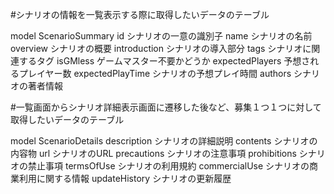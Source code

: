 #シナリオの情報を一覧表示する際に取得したいデータのテーブル

model ScenarioSummary
  id                 シナリオの一意の識別子
  name               シナリオの名前
  overview           シナリオの概要
  introduction       シナリオの導入部分
  tags               シナリオに関連するタグ
  isGMless           ゲームマスター不要かどうか
  expectedPlayers    予想されるプレイヤー数
  expectedPlayTime   シナリオの予想プレイ時間
  authors            シナリオの著者情報



#一覧画面からシナリオ詳細表示画面に遷移した後など、募集１つ１つに対して取得したいデータのテーブル

model ScenarioDetails
  description        シナリオの詳細説明
  contents           シナリオの内容物
  url                シナリオのURL
  precautions        シナリオの注意事項
  prohibitions       シナリオの禁止事項
  termsOfUse         シナリオの利用規約
  commercialUse      シナリオの商業利用に関する情報
  updateHistory      シナリオの更新履歴